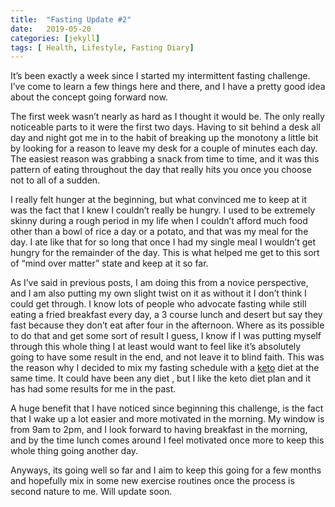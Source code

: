 ```yaml
---
title:  "Fasting Update #2"
date:   2019-05-20
categories: [jekyll]
tags: [ Health, Lifestyle, Fasting Diary]
---
```


It’s been exactly a week since I started my intermittent fasting challenge. I’ve come to learn a few things here and there, and I have a pretty good idea about the concept going forward now.

The first week wasn’t nearly as hard as I thought it would be. The only really noticeable parts to it were the first two days. Having to sit behind a desk all day and night got me in to the habit of breaking up the monotony a little bit by looking for a reason to leave my desk for a couple of minutes each day. The easiest reason was grabbing a snack from time to time, and it was this pattern of eating throughout the day that really hits you once you choose not to all of a sudden. 

I really felt hunger at the beginning, but what convinced me to keep at it was the fact that I knew I couldn’t really be hungry. I used to be extremely skinny during a rough period in my life when I couldn’t afford much food other than a bowl of rice a day or a potato, and that was my meal for the day. I ate like that for so long that once I had my single meal I wouldn’t get hungry for the remainder of the day. This is what helped me get to this sort of “mind over matter” state and keep at it so far. 


As I’ve said in previous posts, I am doing this from a novice perspective, and I am also putting my own slight twist on it as without it I don’t think I could get through. I know lots of people who advocate fasting while still eating a fried breakfast every day, a 3 course lunch and desert but say they fast because they don’t eat after four in the afternoon. Where as its possible to do that and get some sort of result I guess, I know if I was putting myself through this whole thing I at least would want to feel like it’s absolutely going to have some result in the end, and not leave it to blind faith.
This was the reason why I decided to mix my fasting schedule with a [keto][keto-link] diet at the same time. It could have been any diet , but I like the keto diet plan and it has had some results for me in the past. 

A huge benefit that I have noticed since beginning this challenge, is the fact that I wake up a lot easier and more motivated in the morning. My window is from 9am to 2pm, and I look forward to having breakfast in the morning, and by the time lunch comes around I feel motivated once more to keep this whole thing going another day. 


Anyways, its going well so far and I aim to keep this going for a few months and hopefully mix in some new exercise routines once the process is second nature to me. Will update soon.




[keto-link]:https://en.wikipedia.org/wiki/Ketogenic_diet